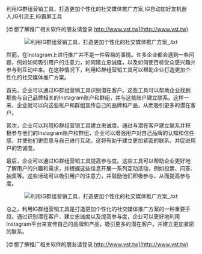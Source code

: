 利用IG群组营销工具，打造更加个性化的社交媒体推广方案,IG自动加好友机器人,IG引流王,IG霸屏工具

[😍想了解推广相关软件的朋友请登录 http://www.vst.tw](http://www.vst.tw)

 <center><img src="https://vst.tw/MP4/tuiguang/png/0.png" alt="利用IG群组营销工具，打造更加个性化的社交媒体推广方案_.txt"></center>

然而，在Instagram上进行推广并不是一件容易的事情。许多企业都会遇到一些问题，例如如何吸引用户的注意力，如何建立忠诚度，以及如何使目标受众感兴趣并参与到互动中来。在这种情况下，利用IG群组营销工具可以帮助企业打造更加个性化的社交媒体推广方案。

首先，企业可以通过IG群组营销工具识别潜在客户。这些工具可以帮助企业找到那些与自己品牌相关的Instagram账户和群组，并与这些账户建立联系。这样一来，企业就可以向这些账户和群组宣传自己的品牌和产品，从而吸引更多的潜在客户。

其次，企业可以利用IG群组营销工具建立忠诚度。通过与潜在客户建立联系并积极参与他们的Instagram账户和群组，企业可以增强用户对自己品牌的认知和信任感，并使他们更愿意与自己进行互动。这将有助于建立更加紧密的联系，并促进用户的忠诚度。

最后，企业可以通过IG群组营销工具提高参与度。这些工具可以帮助企业更好地了解用户的兴趣和需求，并根据这些信息开展一系列互动活动，例如投票、问答、抽奖等。这些活动可以吸引用户的注意力，并鼓励他们积极参与，从而提高参与度。

 <center><img src="https://vst.tw/MP4/tuiguang/png/6.png" alt="利用IG群组营销工具，打造更加个性化的社交媒体推广方案_.txt"></center>

总之，利用IG群组营销工具是打造更加个性化的社交媒体推广方案的一种重要手段。通过识别潜在客户、建立忠诚度以及提高参与度，企业可以更好地利用Instagram平台来宣传自己的品牌和产品，吸引更多的潜在客户，并建立更加紧密的联系。

[😍想了解推广相关软件的朋友请登录 http://www.vst.tw](http://www.vst.tw)



